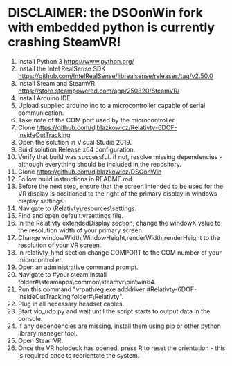 # DISCLAIMER: the DSOonWin fork with embedded python is currently crashing SteamVR!

1. Install Python 3 https://www.python.org/
2. Install the Intel RealSense SDK https://github.com/IntelRealSense/librealsense/releases/tag/v2.50.0
3. Install Steam and SteamVR https://store.steampowered.com/app/250820/SteamVR/
4. Install Arduino IDE.
5. Upload supplied arduino.ino to a microcontroller capable of serial communication. 
6. Take note of the COM port used by the microcontroller.
7. Clone https://github.com/djblazkowicz/Relativty-6DOF-InsideOutTracking
8. Open the solution in Visual Studio 2019.
9. Build solution Release x64 configuration.
10. Verify that build was successful. if not, resolve missing dependencies - although everything should be included in the repository.
11. Clone https://github.com/djblazkowicz/DSOonWin
12. Follow build instructions in README.md.
13. Before the next step, ensure that the screen intended to be used for the VR display is positioned to the right of the primary display in windows display settings.
14. Navigate to \Relativty\resources\settings.
15. Find and open default.vrsettings file.
16. In the Relativty extendedDisplay section, change the windowX value to the resolution width of your primary screen.
17. Change windowWidth,WindowHeight,renderWidth,renderHeight to the resolution of your VR screen.
18. In relativty_hmd section change COMPORT to the COM number of your microcontroller. 
19. Open an administrative command prompt.
20. Navigate to #your steam install folder#\steamapps\common\steamvr\bin\win64.
21. Run this command "vrpathreg.exe adddriver #Relativty-6DOF-InsideOutTracking folder#\Relativty".
22. Plug in all necessary headset cables.
23. Start vio_udp.py and wait until the script starts to output data in the console.
24. If any dependencies are missing, install them using pip or other python library manager tool.
25. Open SteamVR.
26. Once the VR holodeck has opened, press R to reset the orientation - this is required once to reorientate the system.
